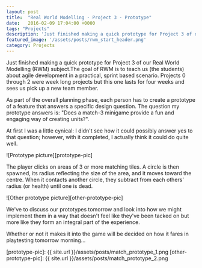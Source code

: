 ```yaml
---
layout: post
title:  "Real World Modelling - Project 3 - Prototype"
date:   2016-02-09 17:04:00 +0000
tags: "Projects"
description: 'Just finished making a quick prototype for Project 3 of our Real World Modelling subject...'
featured_image: '/assets/posts/rwm_start_header.png'
category: Projects
---
```

Just finished making a quick prototype for Project 3 of our Real World Modelling (RWM) subject.The goal of RWM is to teach us (the students) about agile development in a practical, sprint based scenario. Projects 0 through 2 were week long projects but this one lasts for four weeks and sees us pick up a new team member.

As part of the overall planning phase, each person has to create a prototype of a feature that answers a specific design question. The question my prototype answers is: "Does a match-3 minigame provide a fun and engaging way of creating units?".

At first I was a little cynical: I didn't see how it could possibly answer yes to that question; however, with it completed, I actually think it could do quite well.

![Prototype picture][prototype-pic]

The player clicks on areas of 3 or more matching tiles. A circle is then spawned, its radius reflecting the size of the area, and it moves toward the centre. When it contacts another circle, they subtract from each others' radius (or health) until one is dead.

![Other prototype picture][other-prototype-pic]

We've to discuss our prototypes tomorrow and look into how we might implement them in a way that doesn't feel like they've been tacked on but more like they form an integral part of the experience.

Whether or not it makes it into the game will be decided on how it fares in playtesting tomorrow morning...

[prototype-pic]: {{ site.url }}/assets/posts/match_prototype_1.png
[other-prototype-pic]: {{ site.url }}/assets/posts/match_prototype_2.png
